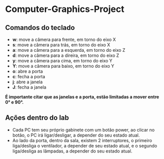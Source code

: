 # Computer-Graphics-Project

## Comandos do teclado

- **w**: move a câmera para frente, em torno do eixo X
- **s**: move a câmera para trás, em torno do eixo X
- **a**: move a câmera para a esquerda, em torno do eixo Z
- **d**: move a câmera para a direira, em torno do eixo Z
- **y**: move a câmera para cima, em torno do eixo Y
- **Y**: move a câmera para baixo, em torno do eixo Y
- **o**: abre a porta
- **c**: fecha a porta
- **j**: abre a janela
- **J**: fecha a janela

**É importante citar que as janelas e a porta, estão limitadas a mover entre 0° e 90°.**


## Ações dentro do lab

- Cada PC tem seu próprio gabinete com um botão power, ao clicar no botão, o PC irá ligar/desligar, a depender do seu estado atual.
- Ao lado da porta, dentro da sala, existem 2 interruptores, o primeiro liga/desliga o ventilador, a depender de seu estado atual, e o segundo liga/desliga as lâmpadas, a depender do seu estado atual.
